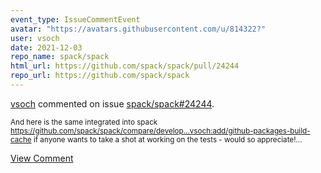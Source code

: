 ```yaml
---
event_type: IssueCommentEvent
avatar: "https://avatars.githubusercontent.com/u/814322?"
user: vsoch
date: 2021-12-03
repo_name: spack/spack
html_url: https://github.com/spack/spack/pull/24244
repo_url: https://github.com/spack/spack
---
```


<a href='https://github.com/vsoch' target='_blank'>vsoch</a> commented on issue <a href='https://github.com/spack/spack/pull/24244' target='_blank'>spack/spack#24244</a>.

<small>And here is the same integrated into spack https://github.com/spack/spack/compare/develop...vsoch:add/github-packages-build-cache if anyone wants to take a shot at working on the tests - would so appreciate!...</small>

<a href='https://github.com/spack/spack/pull/24244' target='_blank'>View Comment</a>